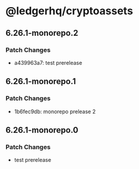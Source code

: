 # @ledgerhq/cryptoassets

## 6.26.1-monorepo.2

### Patch Changes

- a439963a7: test prerelease

## 6.26.1-monorepo.1

### Patch Changes

- 1b6fec9db: monorepo prelease 2

## 6.26.1-monorepo.0

### Patch Changes

- test prerelease
